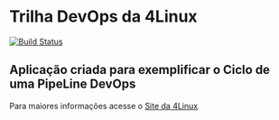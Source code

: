 # Trilha DevOps da 4Linux

<!-- Altere a Flag abaixo com sua URL do Travis -->
[![Build Status](https://travis-ci.org/brenoschult/DevOpsLab-HelloWorld.svg?branch=master)](https://travis-ci.org/brenoschult/DevOpsLab-HelloWorld)

## Aplicação criada para exemplificar o Ciclo de uma PipeLine DevOps


Para maiores informações acesse o [Site da 4Linux](https://www.4linux.com.br/cursos/devops)
